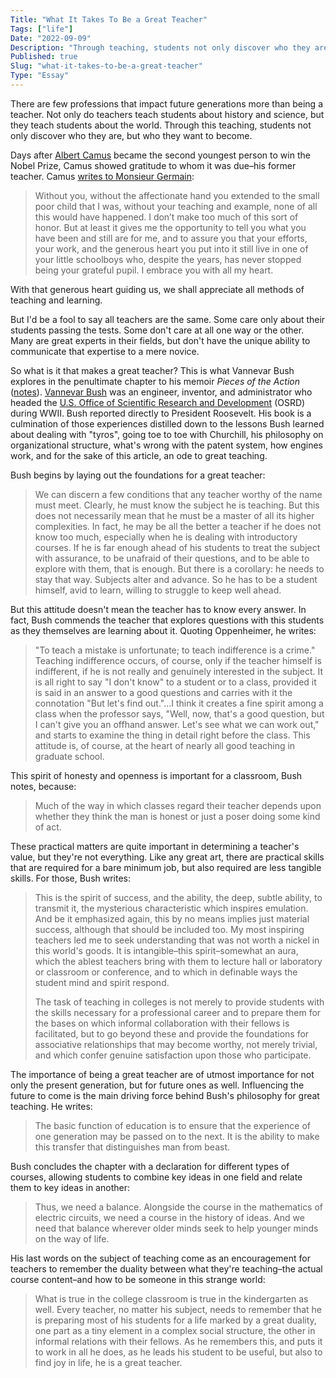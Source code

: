 ```yaml
---
Title: "What It Takes To Be a Great Teacher"
Tags: ["life"]
Date: "2022-09-09"
Description: "Through teaching, students not only discover who they are, but who they want to become. It's important we get this right."
Published: true
Slug: "what-it-takes-to-be-a-great-teacher"
Type: "Essay"
---
```

There are few professions that impact future generations more than being a teacher. Not only do teachers teach students about history and science, but they teach students about the world. Through this teaching, students not only discover who they are, but who they want to become.

Days after [Albert Camus](https://en.wikipedia.org/wiki/Albert_Camus) became the second youngest person to win the Nobel Prize, Camus showed gratitude to whom it was due–his former teacher. Camus [writes to Monsieur Germain](https://www.themarginalian.org/2014/11/19/albert-camus-letter-teacher/):

> Without you, without the affectionate hand you extended to the small poor child that I was, without your teaching and example, none of all this would have happened. I don’t make too much of this sort of honor. But at least it gives me the opportunity to tell you what you have been and still are for me, and to assure you that your efforts, your work, and the generous heart you put into it still live in one of your little schoolboys who, despite the years, has never stopped being your grateful pupil. I embrace you with all my heart.

With that generous heart guiding us, we shall appreciate all methods of teaching and learning.

But I'd be a fool to say all teachers are the same. Some care only about their students passing the tests. Some don't care at all one way or the other. Many are great experts in their fields, but don't have the unique ability to communicate that expertise to a mere novice.

So what is it that makes a great teacher? This is what Vannevar Bush explores in the penultimate chapter to his memoir *Pieces of the Action* ([notes](https://www.dltn.io/book-notes/pieces-of-action)). [Vannevar Bush](https://en.wikipedia.org/wiki/Vannevar_Bush) was an engineer, inventor, and administrator who headed the [U.S. Office of Scientific Research and Development](https://en.wikipedia.org/wiki/Office_of_Scientific_Research_and_Development) (OSRD) during WWII. Bush reported directly to President Roosevelt. His book is a culmination of those experiences distilled down to the lessons Bush learned about dealing with "tyros", going toe to toe with Churchill, his philosophy on organizational structure, what's wrong with the patent system, how engines work, and for the sake of this article, an ode to great teaching.

Bush begins by laying out the foundations for a great teacher:

> We can discern a few conditions that any teacher worthy of the name must meet. Clearly, he must know the subject he is teaching. But this does not necessarily mean that he must be a master of all its higher complexities. In fact, he may be all the better a teacher if he does not know too much, especially when he is dealing with introductory courses. If he is far enough ahead of his students to treat the subject with assurance, to be unafraid of their questions, and to be able to explore with them, that is enough. But there is a corollary: he needs to stay that way. Subjects alter and advance. So he has to be a student himself, avid to learn, willing to struggle to keep well ahead.

But this attitude doesn't mean the teacher has to know every answer. In fact, Bush commends the teacher that explores questions with this students as they themselves are learning about it. Quoting Oppenheimer, he writes:

> "To teach a mistake is unfortunate; to teach indifference is a crime." Teaching indifference occurs, of course, only if the teacher himself is indifferent, if he is not really and genuinely interested in the subject. It is all right to say "I don't know" to a student or to a class, provided it is said in an answer to a good questions and carries with it the connotation "But let's find out."...I think it creates a fine spirit among a class when the professor says, "Well, now, that's a good question, but I can't give you an offhand answer. Let's see what we can work out," and starts to examine the thing in detail right before the class. This attitude is, of course, at the heart of nearly all good teaching in graduate school.

This spirit of honesty and openness is important for a classroom, Bush notes, because:

> Much of the way in which classes regard their teacher depends upon whether they think the man is honest or just a poser doing some kind of act.

These practical matters are quite important in determining a teacher's value, but they're not everything. Like any great art, there are practical skills that are required for a bare minimum job, but also required are less tangible skills. For those, Bush writes:

> This is the spirit of success, and the ability, the deep, subtle ability, to transmit it, the mysterious characteristic which inspires emulation. And be it emphasized again, this by no means implies just material success, although that should be included too. My most inspiring teachers led me to seek understanding that was not worth a nickel in this world's goods. It is intangible–this spirit–somewhat an aura, which the ablest teachers bring with them to lecture hall or laboratory or classroom or conference, and to which in definable ways the student mind and spirit respond.
>
>The task of teaching in colleges is not merely to provide students with the skills necessary for a professional career and to prepare them for the bases on which informal collaboration with their fellows is facilitated, but to go beyond these and provide the foundations for associative relationships that may become worthy, not merely trivial, and which confer genuine satisfaction upon those who participate.

The importance of being a great teacher are of utmost importance for not only the present generation, but for future ones as well. Influencing the future to come is the main driving force behind Bush's philosophy for great teaching. He writes:

> The basic function of education is to ensure that the experience of one generation may be passed on to the next. It is the ability to make this transfer that distinguishes man from beast.

Bush concludes the chapter with a declaration for different types of courses, allowing students to combine key ideas in one field and relate them to key ideas in another:

> Thus, we need a balance. Alongside the course in the mathematics of electric circuits, we need a course in the history of ideas. And we need that balance wherever older minds seek to help younger minds on the way of life.

His last words on the subject of teaching come as an encouragement for teachers to remember the duality between what they're teaching–the actual course content–and how to be someone in this strange world:

>What is true in the college classroom is true in the kindergarten as well. Every teacher, no matter his subject, needs to remember that he is preparing most of his students for a life marked by a great duality, one part as a tiny element in a complex social structure, the other in informal relations with their fellows. As he remembers this, and puts it to work in all he does, as he leads his student to be useful, but also to find joy in life, he is a great teacher.

<Subscribe title="If you enjoyed this..." caption="You'd probably like future posts. Subscribe to get them in your inbox." />